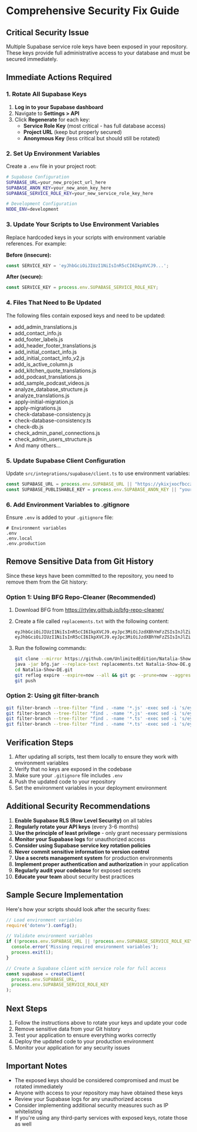 # Comprehensive Security Fix Guide

## Critical Security Issue

Multiple Supabase service role keys have been exposed in your repository. These keys provide full administrative access to your database and must be secured immediately.

## Immediate Actions Required

### 1. Rotate All Supabase Keys

1. **Log in to your Supabase dashboard**
2. Navigate to **Settings > API**
3. Click **Regenerate** for each key:
   - **Service Role Key** (most critical - has full database access)
   - **Project URL** (keep but properly secured)
   - **Anonymous Key** (less critical but should still be rotated)

### 2. Set Up Environment Variables

Create a `.env` file in your project root:

```bash
# Supabase Configuration
SUPABASE_URL=your_new_project_url_here
SUPABASE_ANON_KEY=your_new_anon_key_here
SUPABASE_SERVICE_ROLE_KEY=your_new_service_role_key_here

# Development Configuration
NODE_ENV=development
```

### 3. Update Your Scripts to Use Environment Variables

Replace hardcoded keys in your scripts with environment variable references. For example:

**Before (insecure):**
```javascript
const SERVICE_KEY = 'eyJhbGciOiJIUzI1NiIsInR5cCI6IkpXVCJ9...';
```

**After (secure):**
```javascript
const SERVICE_KEY = process.env.SUPABASE_SERVICE_ROLE_KEY;
```

### 4. Files That Need to Be Updated

The following files contain exposed keys and need to be updated:
- add_admin_translations.js
- add_contact_info.js
- add_footer_labels.js
- add_header_footer_translations.js
- add_initial_contact_info.js
- add_initial_contact_info_v2.js
- add_is_active_column.js
- add_kitchen_quote_translations.js
- add_podcast_translations.js
- add_sample_podcast_videos.js
- analyze_database_structure.js
- analyze_translations.js
- apply-initial-migration.js
- apply-migrations.js
- check-database-consistency.js
- check-database-consistency.ts
- check-db.js
- check_admin_panel_connections.js
- check_admin_users_structure.js
- And many others...

### 5. Update Supabase Client Configuration

Update `src/integrations/supabase/client.ts` to use environment variables:

```typescript
const SUPABASE_URL = process.env.SUPABASE_URL || "https://ykixjxocfbcczvkjgwts.supabase.co";
const SUPABASE_PUBLISHABLE_KEY = process.env.SUPABASE_ANON_KEY || "your_default_anon_key";
```

### 6. Add Environment Variables to .gitignore

Ensure `.env` is added to your `.gitignore` file:

```gitignore
# Environment variables
.env
.env.local
.env.production
```

## Remove Sensitive Data from Git History

Since these keys have been committed to the repository, you need to remove them from the Git history:

### Option 1: Using BFG Repo-Cleaner (Recommended)

1. Download BFG from https://rtyley.github.io/bfg-repo-cleaner/
2. Create a file called `replacements.txt` with the following content:
   ```
   eyJhbGciOiJIUzI1NiIsInR5cCI6IkpXVCJ9.eyJpc3MiOiJzdXBhYmFzZSIsInJlZiI6InlraXhqeG9jZmJjY3p2a2pnd3RzIiwicm9sZSI6ImFub24iLCJpYXQiOjE3NTcxNjA4MjYsImV4cCI6MjA3MjczNjgyNn0.oI57oJXfm7QEwfIbred6XeRiEcRJ1Xu9rO42Ta8hTSU==>your_new_anon_key_here
   eyJhbGciOiJIUzI1NiIsInR5cCI6IkpXVCJ9.eyJpc3MiOiJzdXBhYmFzZSIsInJlZiI6InlraXhqeG9jZmJjY3p2a2pnd3RzIiwicm9sZSI6InNlcnZpY2Vfcm9sZSIsImlhdCI6MTc1NzE2MDgyNiwiZXhwIjoyMDcyNzM2ODI2fQ.yVm112ou5zHIZnvDq2kZY4t_BRTiP0wNWHTuLyjY3lw==>your_new_service_role_key_here
   ```

3. Run the following commands:
   ```bash
   git clone --mirror https://github.com/UnlimitedEdition/Natalia-Show-DE.git
   java -jar bfg.jar --replace-text replacements.txt Natalia-Show-DE.git
   cd Natalia-Show-DE.git
   git reflog expire --expire=now --all && git gc --prune=now --aggressive
   git push
   ```

### Option 2: Using git filter-branch

```bash
git filter-branch --tree-filter "find . -name '*.js' -exec sed -i 's/eyJhbGciOiJIUzI1NiIsInR5cCI6IkpXVCJ9.eyJpc3MiOiJzdXBhYmFzZSIsInJlZiI6InlraXhqeG9jZmJjY3p2a2pnd3RzIiwicm9sZSI6ImFub24iLCJpYXQiOjE3NTcxNjA4MjYsImV4cCI6MjA3MjczNjgyNn0.oI57oJXfm7QEwfIbred6XeRiEcRJ1Xu9rO42Ta8hTSU/your_new_anon_key_here/g' {} \;" HEAD
git filter-branch --tree-filter "find . -name '*.js' -exec sed -i 's/eyJhbGciOiJIUzI1NiIsInR5cCI6IkpXVCJ9.eyJpc3MiOiJzdXBhYmFzZSIsInJlZiI6InlraXhqeG9jZmJjY3p2a2pnd3RzIiwicm9sZSI6InNlcnZpY2Vfcm9sZSIsImlhdCI6MTc1NzE2MDgyNiwiZXhwIjoyMDcyNzM2ODI2fQ.yVm112ou5zHIZnvDq2kZY4t_BRTiP0wNWHTuLyjY3lw/your_new_service_role_key_here/g' {} \;" HEAD
git filter-branch --tree-filter "find . -name '*.ts' -exec sed -i 's/eyJhbGciOiJIUzI1NiIsInR5cCI6IkpXVCJ9.eyJpc3MiOiJzdXBhYmFzZSIsInJlZiI6InlraXhqeG9jZmJjY3p2a2pnd3RzIiwicm9sZSI6ImFub24iLCJpYXQiOjE3NTcxNjA4MjYsImV4cCI6MjA3MjczNjgyNn0.oI57oJXfm7QEwfIbred6XeRiEcRJ1Xu9rO42Ta8hTSU/your_new_anon_key_here/g' {} \;" HEAD
git filter-branch --tree-filter "find . -name '*.ts' -exec sed -i 's/eyJhbGciOiJIUzI1NiIsInR5cCI6IkpXVCJ9.eyJpc3MiOiJzdXBhYmFzZSIsInJlZiI6InlraXhqeG9jZmJjY3p2a2pnd3RzIiwicm9sZSI6InNlcnZpY2Vfcm9sZSIsImlhdCI6MTc1NzE2MDgyNiwiZXhwIjoyMDcyNzM2ODI2fQ.yVm112ou5zHIZnvDq2kZY4t_BRTiP0wNWHTuLyjY3lw/your_new_service_role_key_here/g' {} \;" HEAD
```

## Verification Steps

1. After updating all scripts, test them locally to ensure they work with environment variables
2. Verify that no keys are exposed in the codebase
3. Make sure your `.gitignore` file includes `.env`
4. Push the updated code to your repository
5. Set the environment variables in your deployment environment

## Additional Security Recommendations

1. **Enable Supabase RLS (Row Level Security)** on all tables
2. **Regularly rotate your API keys** (every 3-6 months)
3. **Use the principle of least privilege** - only grant necessary permissions
4. **Monitor your Supabase logs** for unauthorized access
5. **Consider using Supabase service key rotation policies**
6. **Never commit sensitive information to version control**
7. **Use a secrets management system** for production environments
8. **Implement proper authentication and authorization** in your application
9. **Regularly audit your codebase** for exposed secrets
10. **Educate your team** about security best practices

## Sample Secure Implementation

Here's how your scripts should look after the security fixes:

```javascript
// Load environment variables
require('dotenv').config();

// Validate environment variables
if (!process.env.SUPABASE_URL || !process.env.SUPABASE_SERVICE_ROLE_KEY) {
  console.error('Missing required environment variables');
  process.exit(1);
}

// Create a Supabase client with service role for full access
const supabase = createClient(
  process.env.SUPABASE_URL, 
  process.env.SUPABASE_SERVICE_ROLE_KEY
);
```

## Next Steps

1. Follow the instructions above to rotate your keys and update your code
2. Remove sensitive data from your Git history
3. Test your application to ensure everything works correctly
4. Deploy the updated code to your production environment
5. Monitor your application for any security issues

## Important Notes

- The exposed keys should be considered compromised and must be rotated immediately
- Anyone with access to your repository may have obtained these keys
- Review your Supabase logs for any unauthorized access
- Consider implementing additional security measures such as IP whitelisting
- If you're using any third-party services with exposed keys, rotate those as well